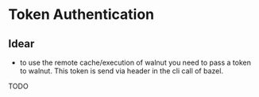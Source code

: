 # Token Authentication

## Idear

- to use the remote cache/execution of walnut you need to pass a token to walnut. This token is send via header in the cli call of bazel.

TODO
